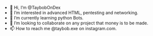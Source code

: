 - 👋 Hi, I’m @TaybobOnDex
- 👀 I’m interested in advanced HTML, pentesting and networking.
- 🌱 I’m currently learning python Bots.
- 💞️ I’m looking to collaborate on any project that money is to be made.
- 📫 How to reach me @taybob.exe on instagram.com.

<!---
TaybobOnDex/TaybobOnDex is a ✨ special ✨ repository because its `README.md` (this file) appears on your GitHub profile.
You can click the Preview link to take a look at your changes.
--->
